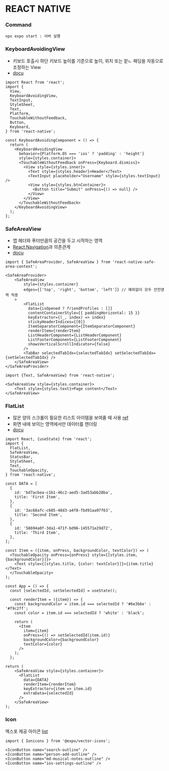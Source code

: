 # **REACT NATIVE**

### Command

```
npx expo start : 서버 실행
```

### KeyboardAvoidingView
- 키보드 호출시 하단 키보드 높이를 기준으로 높이, 위치 또는 핟ㄴ 패딩을 자동으로 조정하는 View
- [docu](https://reactnative.dev/docs/keyboardavoidingview)
```
import React from 'react';
import {
  View,
  KeyboardAvoidingView,
  TextInput,
  StyleSheet,
  Text,
  Platform,
  TouchableWithoutFeedback,
  Button,
  Keyboard,
} from 'react-native';

const KeyboardAvoidingComponent = () => {
  return (
    <KeyboardAvoidingView
      behavior={Platform.OS === 'ios' ? 'padding' : 'height'}
      style={styles.container}>
      <TouchableWithoutFeedback onPress={Keyboard.dismiss}>
        <View style={styles.inner}>
          <Text style={styles.header}>Header</Text>
          <TextInput placeholder="Username" style={styles.textInput} />
          <View style={styles.btnContainer}>
            <Button title="Submit" onPress={() => null} />
          </View>
        </View>
      </TouchableWithoutFeedback>
    </KeyboardAvoidingView>
  );
};
```

### SafeAreaView

- 앱 헤더와 푸터만큼의 공간을 두고 시작하는 영역
- [React Navigation](https://velog.io/@byron1st/2%ED%8E%B8.-React-Navigation-%EC%84%A4%EC%B9%98)과 의존관계
- [docu](https://github.com/th3rdwave/react-native-safe-area-context)

```
import { SafeAreaProvider, SafeAreaView } from 'react-native-safe-area-context';

<SafeAreaProvider>
    <SafeAreaView
        style={styles.container}
        edges={['top', 'right', 'bottom', 'left']} // 예외없이 모두 안전영역 적용
    >
        <FlatList
          data={isOpened ? friendProfiles : []}
          contentContainerStyle={{ paddingHorizontal: 15 }}
          keyExtractor={(_, index) => index}
          stickyHeaderIndices={[0]}
          ItemSeparatorComponent={ItemSeparatorComponent}
          renderItem={renderItem}
          ListHeaderComponent={ListHeaderComponent}
          ListFooterComponent={ListFooterComponent}
          showsVerticalScrollIndicator={false}
        />
        <TabBar selectedTabIdx={selectedTabIdx} setSelectedTabIdx={setSelectedTabIdx} />
    </SafeAreaView>
</SafeAreaProvider>

import {Text, SafeAreaView} from 'react-native';

<SafeAreaView style={styles.container}>
    <Text style={styles.text}>Page content</Text>
</SafeAreaView>
```

### FlatList
- 많은 양의 스크롤이 필요한 리스트 아이템을 보여줄 때 사용 [ref](https://velog.io/@djaxornwkd12/React-Native-FlatList%EC%97%90-%EB%8C%80%ED%95%B4-%EC%95%8C%EC%95%84%EB%B3%B4%EC%9E%90)
- 화면 내에 보이는 영역에서만 데이터를 렌더링
- [docu](https://reactnative.dev/docs/flatlist)

```
import React, {useState} from 'react';
import {
  FlatList,
  SafeAreaView,
  StatusBar,
  StyleSheet,
  Text,
  TouchableOpacity,
} from 'react-native';

const DATA = [
  {
    id: 'bd7acbea-c1b1-46c2-aed5-3ad53abb28ba',
    title: 'First Item',
  },
  {
    id: '3ac68afc-c605-48d3-a4f8-fbd91aa97f63',
    title: 'Second Item',
  },
  {
    id: '58694a0f-3da1-471f-bd96-145571e29d72',
    title: 'Third Item',
  },
];

const Item = ({item, onPress, backgroundColor, textColor}) => (
  <TouchableOpacity onPress={onPress} style={[styles.item, {backgroundColor}]}>
    <Text style={[styles.title, {color: textColor}]}>{item.title}</Text>
  </TouchableOpacity>
);

const App = () => {
  const [selectedId, setSelectedId] = useState();

  const renderItem = ({item}) => {
    const backgroundColor = item.id === selectedId ? '#6e3b6e' : '#f9c2ff';
    const color = item.id === selectedId ? 'white' : 'black';

    return (
      <Item
        item={item}
        onPress={() => setSelectedId(item.id)}
        backgroundColor={backgroundColor}
        textColor={color}
      />
    );
  };

return (
    <SafeAreaView style={styles.container}>
      <FlatList
        data={DATA}
        renderItem={renderItem}
        keyExtractor={item => item.id}
        extraData={selectedId}
      />
    </SafeAreaView>
);
```

### Icon

엑스포 제공 아이콘 [list](https://icons.expo.fyi/)

```
import { Ionicons } from '@expo/vector-icons';

<IconButton name="search-outline" />
<IconButton name="person-add-outline" />
<IconButton name="md-musical-notes-outline" />
<IconButton name="ios-settings-outline" />
```
